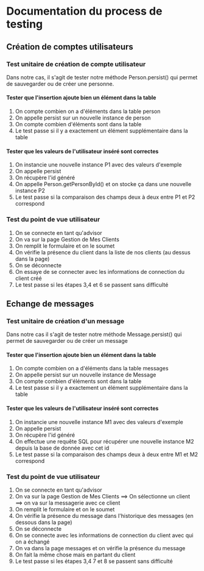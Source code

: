 # Documentation du process de testing

## Création de comptes utilisateurs

### Test unitaire de création de compte utilisateur
Dans notre cas, il s'agit de tester notre méthode Person.persist() qui permet de sauvegarder ou de créer une personne.

#### Tester que l'insertion ajoute bien un élément dans la table
1. On compte combien on a d'éléments dans la table person
2. On appelle persist sur un nouvelle instance de person
3. On compte combien d'éléments sont dans la table
4. Le test passe si il y a exactement un élément supplémentaire dans la table

#### Tester que les valeurs de l'utilisateur inséré sont correctes
1. On instancie une nouvelle instance P1 avec des valeurs d'exemple
2. On appelle persist
3. On récupère l'id généré
4. On appelle Person.getPersonById() et on stocke ça dans une nouvelle instance P2
5. Le test passe si la comparaison des champs deux à deux entre P1 et P2 correspond

### Test du point de vue utilisateur
1. On se connecte en tant qu'advisor
2. On va sur la page Gestion de Mes Clients
3. On remplit le formulaire et on le soumet
4. On vérifie la présence du client dans la liste de nos clients (au dessus dans la page)
5. On se déconnecte
6. On essaye de se connecter avec les informations de connection du client créé
7. Le test passe si les étapes 3,4 et 6 se passent sans difficulté

## Echange de messages

### Test unitaire de création d'un message
Dans notre cas il s'agit de tester notre méthode Message.persist() qui permet de sauvegarder ou de créer un message

#### Tester que l'insertion ajoute bien un élément dans la table
1. On compte combien on a d'éléments dans la table messages
2. On appelle persist sur un nouvelle instance de Message
3. On compte combien d'éléments sont dans la table
4. Le test passe si il y a exactement un élément supplémentaire dans la table

#### Tester que les valeurs de l'utilisateur inséré sont correctes
1. On instancie une nouvelle instance M1 avec des valeurs d'exemple
2. On appelle persist
3. On récupère l'id généré
4. On effectue une requête SQL pour récupérer une nouvelle instance M2 depuis la base de donnée avec cet id
5. Le test passe si la comparaison des champs deux à deux entre M1 et M2 correspond

### Test du point de vue utilisateur
1. On se connecte en tant qu'advisor
2. On va sur la page Gestion de Mes Clients ==> On sélectionne un client ==> on va sur la messagerie avec ce client
3. On remplit le formulaire et on le soumet
4. On vérifie la présence du message dans l'historique des messages (en dessous dans la page)
5. On se déconnecte
6. On se connecte avec les informations de connection du client avec qui on a échangé
7. On va dans la page messages et on vérifie la présence du message
8. On fait la même chose mais en partant du client
9. Le test passe si les étapes 3,4 7 et 8 se passent sans difficulté
